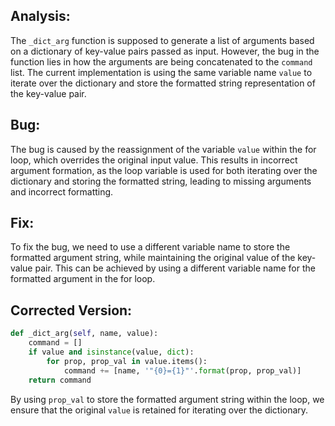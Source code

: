 ## Analysis:
The `_dict_arg` function is supposed to generate a list of arguments based on a dictionary of key-value pairs passed as input. However, the bug in the function lies in how the arguments are being concatenated to the `command` list. The current implementation is using the same variable name `value` to iterate over the dictionary and store the formatted string representation of the key-value pair.

## Bug:
The bug is caused by the reassignment of the variable `value` within the for loop, which overrides the original input value. This results in incorrect argument formation, as the loop variable is used for both iterating over the dictionary and storing the formatted string, leading to missing arguments and incorrect formatting.

## Fix:
To fix the bug, we need to use a different variable name to store the formatted argument string, while maintaining the original value of the key-value pair. This can be achieved by using a different variable name for the formatted argument in the for loop.

## Corrected Version:
```python
def _dict_arg(self, name, value):
    command = []
    if value and isinstance(value, dict):
        for prop, prop_val in value.items():
            command += [name, '"{0}={1}"'.format(prop, prop_val)]
    return command
``` 

By using `prop_val` to store the formatted argument string within the loop, we ensure that the original `value` is retained for iterating over the dictionary.